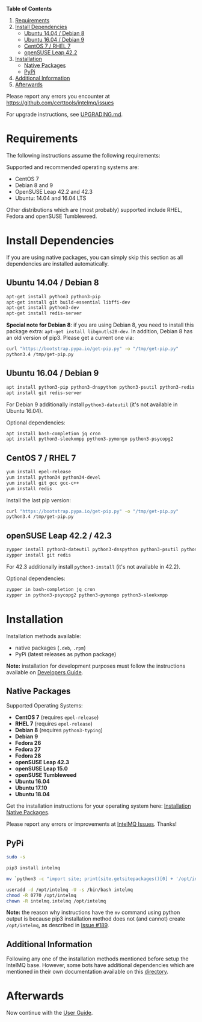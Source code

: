 **Table of Contents**

1. [Requirements](#requirements)
2. [Install Dependencies](#install-dependencies)
   * [Ubuntu 14.04 / Debian 8](#ubuntu-1404--debian-8)
   * [Ubuntu 16.04 / Debian 9](#ubuntu-1604--debian-9)
   * [CentOS 7 / RHEL 7](#centos-7--rhel-7)
   * [openSUSE Leap 42.2](#opensuse-leap-422--423)
3. [Installation](#installation)
   * [Native Packages](#native-packages)
   * [PyPi](#pypi)
4. [Additional Information](#additional-information)
5. [Afterwards](#afterwards)


Please report any errors you encounter at https://github.com/certtools/intelmq/issues

For upgrade instructions, see [UPGRADING.md](UPGRADING.md).

# Requirements

The following instructions assume the following requirements:

Supported and recommended operating systems are:
* CentOS 7
* Debian 8 and 9
* OpenSUSE Leap 42.2 and 42.3
* Ubuntu: 14.04 and 16.04 LTS

Other distributions which are (most probably) supported include RHEL, Fedora and openSUSE Tumbleweed.

# Install Dependencies

If you are using native packages, you can simply skip this section as all dependencies are installed automatically.

## Ubuntu 14.04 / Debian 8

```bash
apt-get install python3 python3-pip
apt-get install git build-essential libffi-dev
apt-get install python3-dev
apt-get install redis-server
```

**Special note for Debian 8**:
if you are using Debian 8, you need to install this package extra: ``apt-get install libgnutls28-dev``.
In addition, Debian 8 has an old version of pip3. Please get a current one via:
```bash
curl "https://bootstrap.pypa.io/get-pip.py" -o "/tmp/get-pip.py"
python3.4 /tmp/get-pip.py
```

## Ubuntu 16.04 / Debian 9

```bash
apt install python3-pip python3-dnspython python3-psutil python3-redis python3-requests python3-termstyle python3-tz
apt install git redis-server
```

For Debian 9 additionally install `python3-dateutil` (it's not available in Ubuntu 16.04).

Optional dependencies:
```bash
apt install bash-completion jq cron
apt install python3-sleekxmpp python3-pymongo python3-psycopg2
```

## CentOS 7 / RHEL 7

```bash
yum install epel-release
yum install python34 python34-devel
yum install git gcc gcc-c++
yum install redis
```

Install the last pip version:
```bash
curl "https://bootstrap.pypa.io/get-pip.py" -o "/tmp/get-pip.py"
python3.4 /tmp/get-pip.py
```

## openSUSE Leap 42.2 / 42.3

```bash
zypper install python3-dateutil python3-dnspython python3-psutil python3-pytz python3-redis python3-requests python3-python-termstyle
zypper install git redis
```

For 42.3 additionally install `python3-install` (it's not available in 42.2).

Optional dependencies:
```bash
zypper in bash-completion jq cron
zypper in python3-psycopg2 python3-pymongo python3-sleekxmpp
```

# Installation

Installation methods available:

* native packages (`.deb`, `.rpm`)
* PyPi (latest releases as python package)

**Note:** installation for development purposes must follow the instructions available on [Developers Guide](https://github.com/certtools/intelmq/blob/develop/docs/Developers-Guide.md#development-environment).

## Native Packages

Supported Operating Systems:

* **CentOS 7** (requires `epel-release`)
* **RHEL 7**  (requires `epel-release`)
* **Debian 8** (requires `python3-typing`)
* **Debian 9**
* **Fedora 26**
* **Fedora 27**
* **Fedora 28**
* **openSUSE Leap 42.3**
* **openSUSE Leap 15.0**
* **openSUSE Tumbleweed**
* **Ubuntu 16.04**
* **Ubuntu 17.10**
* **Ubuntu 18.04**

Get the installation instructions for your operating system here: [Installation Native Packages](https://software.opensuse.org/download.html?project=home%3Asebix%3Aintelmq&package=intelmq).

Please report any errors or improvements at [IntelMQ Issues](https://github.com/certtools/intelmq/issues). Thanks!

## PyPi

```bash
sudo -s

pip3 install intelmq

mv `python3 -c "import site; print(site.getsitepackages()[0] + '/opt/intelmq')"` /opt/

useradd -d /opt/intelmq -U -s /bin/bash intelmq
chmod -R 0770 /opt/intelmq
chown -R intelmq.intelmq /opt/intelmq
```

**Note:** the reason why instructions have the `mv` command using python output is because pip3 installation method does not (and cannot) create `/opt/intelmq`, as described in [Issue #189](https://github.com/certtools/intelmq/issues/819).


## Additional Information

Following any one of the installation methods mentioned before setup the IntelMQ base. However, some bots have additional dependencies which are mentioned in their own documentation available on this [directory](https://github.com/certtools/intelmq/tree/develop/intelmq/bots).


# Afterwards

Now continue with the [User Guide](User-Guide.md).
